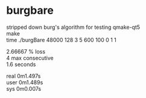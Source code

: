 # burgbare
stripped down burg's algorithm for testing
qmake-qt5  
make  
time ./burgBare 48000 128 3 5 600 100 0 1 1  
  
2.66667 % loss  
4 max consecutive  
1.6 seconds  
  
real	0m1.497s  
user	0m1.489s  
sys	0m0.007s  

